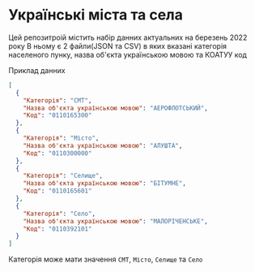 # Українські міста та села
Цей репозитроій містить набір данних актуальних на березень 2022 року
В ньому є 2 файли(JSON та CSV) в яких вказані категорія населеного пунку, назва об'єкта українською мовою та КОАТУУ код

Приклад данних
```json
[
  {
    "Категорія": "СМТ",
    "Назва об'єкта українською мовою": "АЕРОФЛОТСЬКИЙ",
    "Код": "0110165300"
  },
  {
    "Категорія": "Місто",
    "Назва об'єкта українською мовою": "АЛУШТА",
    "Код": "0110300000"
  },
  {
    "Категорія": "Селище",
    "Назва об'єкта українською мовою": "БІТУМНЕ",
    "Код": "0110165601"
  },
  {
    "Категорія": "Село",
    "Назва об'єкта українською мовою": "МАЛОРІЧЕНСЬКЕ",
    "Код": "0110392101"
  }
]
```

Категорія може мати значення `СМТ`, `Місто`, `Селище` та `Село`
